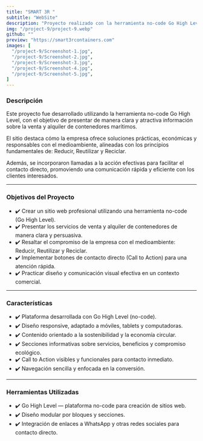 ```yaml
---
title: "SMART 3R "
subtitle: "WebSite"
description: "Proyecto realizado con la herramienta no-code Go High Level."
img: "/project-9/project-9.webp"
github: ""
preview: "https://smart3rcontainers.com"
images: [
  "/project-9/Screenshot-1.jpg",
  "/project-9/Screenshot-2.jpg",
  "/project-9/Screenshot-3.jpg",
  "/project-9/Screenshot-4.jpg",
  "/project-9/Screenshot-5.jpg",
]
---
```

### Descripción

Este proyecto fue desarrollado utilizando la herramienta no-code Go High Level, con el objetivo de presentar de manera clara y atractiva información sobre la venta y alquiler de contenedores marítimos.

El sitio destaca cómo la empresa ofrece soluciones prácticas, económicas y responsables con el medioambiente, alineadas con los principios fundamentales de:
Reducir, Reutilizar y Reciclar.

Además, se incorporaron llamadas a la acción efectivas para facilitar el contacto directo, promoviendo una comunicación rápida y eficiente con los clientes interesados.

---

### Objetivos del Proyecto

- ✔️ Crear un sitio web profesional utilizando una herramienta no-code (Go High Level).
- ✔️ Presentar los servicios de venta y alquiler de contenedores de manera clara y persuasiva.
- ✔️ Resaltar el compromiso de la empresa con el medioambiente: Reducir, Reutilizar y Reciclar.
- ✔️ Implementar botones de contacto directo (Call to Action) para una atención rápida.
- ✔️ Practicar diseño y comunicación visual efectiva en un contexto comercial.


---

### Características

- ✔️ Plataforma desarrollada con Go High Level (no-code).
- ✔️ Diseño responsive, adaptado a móviles, tablets y computadoras.
- ✔️ Contenido orientado a la sostenibilidad y la economía circular.
- ✔️ Secciones informativas sobre servicios, beneficios y compromiso ecológico.
- ✔️ Call to Action visibles y funcionales para contacto inmediato.
- ✔️ Navegación sencilla y enfocada en la conversión.

---

### Herramientas Utilizadas

- ✔️ Go High Level — plataforma no-code para creación de sitios web.
- ✔️ Diseño modular por bloques y secciones.
- ✔️ Integración de enlaces a WhatsApp y otras redes sociales para contacto directo.

